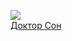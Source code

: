 ![](/books/vampire_book/Стивен%20Кинг/Доктор%20Сон.jpg)  
[Доктор Сон](/books/vampire_book/Стивен%20Кинг/Доктор%20Сон)